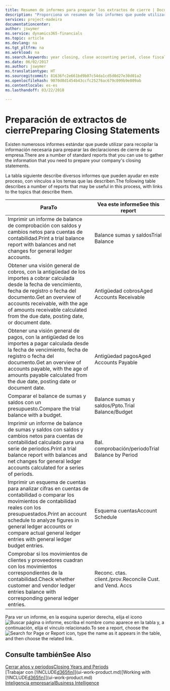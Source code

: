 ```yaml
---
title: Resumen de informes para preparar los extractos de cierre | Documentos de Microsoft
description: "Proporciona un resumen de los informes que puede utilizar para recopilar la información necesaria para preparar los extractos de cierre de su empresa cuando cierre el ejercicio."
services: project-madeira
documentationcenter: 
author: jswymer
ms.service: dynamics365-financials
ms.topic: article
ms.devlang: na
ms.tgt_pltfrm: na
ms.workload: na
ms.search.keywords: year closing, close accounting period, close fiscal year, aging, creditor payments, vendor payments, assets, liabilities, equity, analysis, reporting, financial report, business intelligence, BI, Power Bi, KPI
ms.date: 06/02/2017
ms.author: jswymer
ms.translationtype: HT
ms.sourcegitcommit: 81636fc2e661bd9b07c54da1cd5d0d27e30d01a2
ms.openlocfilehash: 9070d8d1454b43ccfc25276ac679c099b9e809ab
ms.contentlocale: es-es
ms.lasthandoff: 03/22/2018

---
```

# <a name="preparing-closing-statements"></a><span data-ttu-id="dfa97-103">Preparación de extractos de cierre</span><span class="sxs-lookup"><span data-stu-id="dfa97-103">Preparing Closing Statements</span></span>
<span data-ttu-id="dfa97-104">Existen numerosos informes estándar que puede utilizar para recopilar la información necesaria para preparar las declaraciones de cierre de su empresa.</span><span class="sxs-lookup"><span data-stu-id="dfa97-104">There are a number of standard reports that you can use to gather the information that you need to prepare your company's closing statements.</span></span>

<span data-ttu-id="dfa97-105">La tabla siguiente describe diversos informes que pueden ayudar en este proceso, con vínculos a los temas que las describen.</span><span class="sxs-lookup"><span data-stu-id="dfa97-105">The following table describes a number of reports that may be useful in this process, with links to the topics that describe them.</span></span>

| <span data-ttu-id="dfa97-106">Para</span><span class="sxs-lookup"><span data-stu-id="dfa97-106">To</span></span> | <span data-ttu-id="dfa97-107">Vea este informe</span><span class="sxs-lookup"><span data-stu-id="dfa97-107">See this report</span></span> |
| --- | --- |
| <span data-ttu-id="dfa97-108">Imprimir un informe de balance de comprobación con saldos y cambios netos para cuentas de contabilidad.</span><span class="sxs-lookup"><span data-stu-id="dfa97-108">Print a trial balance report with balances and net changes for general ledger accounts.</span></span> |<span data-ttu-id="dfa97-109">Balance sumas y saldos</span><span class="sxs-lookup"><span data-stu-id="dfa97-109">Trial Balance</span></span> |
| <span data-ttu-id="dfa97-110">Obtener una visión general de cobros, con la antigüedad de los importes a cobrar calculada desde la fecha de vencimiento, fecha de registro o fecha del documento.</span><span class="sxs-lookup"><span data-stu-id="dfa97-110">Get an overview of accounts receivable, with the age of amounts receivable calculated from the due date, posting date, or document date.</span></span> |<span data-ttu-id="dfa97-111">Antigüedad cobros</span><span class="sxs-lookup"><span data-stu-id="dfa97-111">Aged Accounts Receivable</span></span> |
| <span data-ttu-id="dfa97-112">Obtener una visión general de pagos, con la antigüedad de los importes a pagar calculada desde la fecha de vencimiento, fecha de registro o fecha del documento.</span><span class="sxs-lookup"><span data-stu-id="dfa97-112">Get an overview of accounts payable, with the age of amounts payable calculated from the due date, posting date or document date.</span></span> |<span data-ttu-id="dfa97-113">Antigüedad pagos</span><span class="sxs-lookup"><span data-stu-id="dfa97-113">Aged Accounts Payable</span></span> |
| <span data-ttu-id="dfa97-114">Comparar el balance de sumas y saldos con un presupuesto.</span><span class="sxs-lookup"><span data-stu-id="dfa97-114">Compare the trial balance with a budget.</span></span> |<span data-ttu-id="dfa97-115">Balance sumas y saldos/Ppto.</span><span class="sxs-lookup"><span data-stu-id="dfa97-115">Trial Balance/Budget</span></span> |
| <span data-ttu-id="dfa97-116">Imprimir un informe de balance de sumas y saldos con saldos y cambios netos para cuentas de contabilidad calculado para una serie de periodos.</span><span class="sxs-lookup"><span data-stu-id="dfa97-116">Print a trial balance report with balances and net changes for general ledger accounts calculated for a series of periods.</span></span> |<span data-ttu-id="dfa97-117">Bal. comprobación/periodo</span><span class="sxs-lookup"><span data-stu-id="dfa97-117">Trial Balance by Period</span></span> |
| <span data-ttu-id="dfa97-118">Imprimir un esquema de cuentas para analizar cifras en cuentas de contabilidad o comparar los movimientos de contabilidad reales con los presupuestados.</span><span class="sxs-lookup"><span data-stu-id="dfa97-118">Print an account schedule to analyze figures in general ledger accounts or compare actual general ledger entries with general ledger budget entries.</span></span> |<span data-ttu-id="dfa97-119">Esquema cuentas</span><span class="sxs-lookup"><span data-stu-id="dfa97-119">Account Schedule</span></span> |
| <span data-ttu-id="dfa97-120">Comprobar si los movimientos de clientes y proveedores cuadran con los movimientos correspondientes de la contabilidad.</span><span class="sxs-lookup"><span data-stu-id="dfa97-120">Check whether customer and vendor ledger entries balance with corresponding general ledger entries.</span></span> |<span data-ttu-id="dfa97-121">Reconc. ctas. client./prov.</span><span class="sxs-lookup"><span data-stu-id="dfa97-121">Reconcile Cust. and Vend. Accs</span></span> |

<span data-ttu-id="dfa97-122">Para ver un informe, en la esquina superior derecha, elija el icono ![Buscar página o informe](media/ui-search/search_small.png "icono Buscar página o informe"), escriba el nombre como aparece en la tabla y, a continuación, elija el vínculo relacionado.</span><span class="sxs-lookup"><span data-stu-id="dfa97-122">To see a report, choose the ![Search for Page or Report](media/ui-search/search_small.png "Search for Page or Report icon") icon, type the name as it appears in the table, and then choose the related link.</span></span>

## <a name="see-also"></a><span data-ttu-id="dfa97-123">Consulte también</span><span class="sxs-lookup"><span data-stu-id="dfa97-123">See Also</span></span>
[<span data-ttu-id="dfa97-124">Cerrar años y periodos</span><span class="sxs-lookup"><span data-stu-id="dfa97-124">Closing Years and Periods</span></span>](year-close-years-periods.md)  
<span data-ttu-id="dfa97-125">[Trabajar con [!INCLUDE[d365fin](includes/d365fin_md.md)]](ui-work-product.md)</span><span class="sxs-lookup"><span data-stu-id="dfa97-125">[Working with [!INCLUDE[d365fin](includes/d365fin_md.md)]](ui-work-product.md)</span></span>  
[<span data-ttu-id="dfa97-126">Inteligencia empresarial</span><span class="sxs-lookup"><span data-stu-id="dfa97-126">Business Intelligence</span></span>](bi.md)

